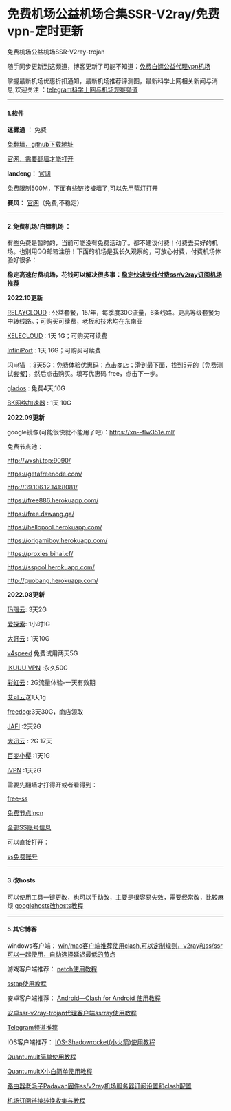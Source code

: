 # 免费机场公益机场合集SSR-V2ray/免费vpn-定时更新

免费机场公益机场SSR-V2ray-trojan

随手同步更新到这频道，博客更新了可能不知道：[免费白嫖公益代理vpn机场](https://t.me/yangmaoshare) 


掌握最新机场优惠折扣通知，最新机场推荐评测图，最新科学上网相关新闻与消息,欢迎关注 ：[telegram科学上网与机场观察频道](https://t.me/jichangtj)

----------------------------------------------

#### 1.软件

**迷雾通** ： 免费

[免翻墙，github下载地址](https://is.gd/getmwt)

[官网，需要翻墙才能打开](https://geph.io/zhs/) 


**landeng**：
[官网](https://github.com/getlantern/)

免费限制500M，下面有些链接被墙了,可以先用蓝灯打开

**赛风**： [官网](https://psiphon3.com/zh/index.html)（免费,不稳定）




----------------------------------------------


#### 2.免费机场/白嫖机场 ：

有些免费是暂时的，当前可能没有免费活动了。都不建议付费！付费去买好的机场。也别用QQ邮箱注册！下面的机场是我长久观察的，可放心付费，付费机场体验好很多：

**稳定高速付费机场，花钱可以解决很多事：<a href="https://github.com/hwanz/SS-SSR-V2ray/blob/master/README.md" target="_blank">稳定快速专线付费ssr/v2ray订阅机场推荐</a>**



**2022.10更新**


[RELAYCLOUD](https://relaycloud.pro/auth/register?code=YqVf) : 公益套餐，15/年，每季度30G流量，6条线路。更高等级套餐为中转线路。；可购买可续费，老板和技术均在东南亚

[KELECLOUD](https://panel.keleofficial.com/#/register?code=WrmwTUQR) : 1天 1G；可购买可续费

[InfiniPort](https://f0216420b.infinispeed-183a03b0.net/#/register?code=WMaOsAc6) : 1天 16G；可购买可续费


[闪电猫](https://speedcat-aff.com/auth/register?code=52q2) ：3天5G；免费体验优惠码：点击商店；滑到最下面，找到5元的【免费测试套餐】，然后点击购买。填写优惠码 free，点击下一步。

[glados](https://glados.networ) :  免费4天,10G


[BK网络加速器](https://bkwljsq.shop/#/register?code=Qfpzhh4L) : 1天 10G



**2022.09更新**

google镜像(可能很快就不能用了吧)：https://xn--flw351e.ml/


免费节点池：


http://wxshi.top:9090/

https://getafreenode.com/

http://39.106.12.141:8081/

https://free886.herokuapp.com/


https://free.dswang.ga/ 


https://hellopool.herokuapp.com/


https://origamiboy.herokuapp.com/


https://proxies.bihai.cf/ 


https://sspool.herokuapp.com/

http://guobang.herokuapp.com/ 





**2022.08更新**


[玛瑙云](https://manaocloud.xyz/): 3天2G

[爱探索](https://lovfree.com/): 1小时1G


[大哥云](https://www.dageyun.net/#/register?code=lEHKtVDi) : 1天10G

[v4speed](https://v4speed.com/#/register?code=ew6t6ilb) 免费试用两天5G


[IKUUU VPN](https://ikuuu.co/) :永久50G


[彩虹云](https://chy.fit/#/register?code=tOEHQarz) : 2G流量体验-一天有效期


[艾可云](https://www.v2aky.com/#/register?code=NfDNuHQK)送1天1g


[freedog](https://www.freedog.pw/auth/register?code=Y8h6):3天30G，商店领取


[JAFI](https://www.jafiyun.online/auth/register?code=993B) :2天2G


[大迅云](https://daxun.club/) : 2G 17天

[百变小樱](https://bbxy.cloud/) :1天1G

[IVPN](https://www.ivpnpro.org/) :1天2G



需要先翻墙才打得开或者看得到：

[free-ss](https://free-ss.site)

[免费节点lncn](https://lncn.org/)


[全部SS账号信息](http://ss.pythonic.life/full)



可以直接打开：

[ss免费账号](https://github.com/Alvin9999/new-pac/wiki/ss%E5%85%8D%E8%B4%B9%E8%B4%A6%E5%8F%B7)






----------------------------------------------



#### 3.改hosts
可以使用工具一键更改，也可以手动改，主要是很容易失效，需要经常改，比较麻烦
<a href="https://github.com/googlehosts/hosts">googlehosts改hosts教程</a>


----------------------------------------------



#### 5.其它博客

windows客户端：
[win/mac客户端推荐使用clash,可以定制规则，v2ray和ss/ssr可以一起使用，自动选择延迟最低的节点](https://honven.top/clash%E6%95%99%E7%A8%8B.html)

游戏客户端推荐：
[netch使用教程](https://honven.top/netch%E6%95%99%E7%A8%8B.html)

[sstap使用教程](https://honven.top/sstap%E4%BD%BF%E7%94%A8%E6%95%99%E7%A8%8B.html)



安卓客户端推荐：
[Android—Clash for Android 使用教程](https://honven.top/Android%E2%80%94Clash%20for%20Android%20%E4%BD%BF%E7%94%A8%E6%95%99%E7%A8%8B.html)

[安卓ssr-v2ray-trojan代理客户端ssrray使用教程](https://honven.top/%E5%AE%89%E5%8D%93ssr-v2ray-trojan%E4%BB%A3%E7%90%86%E5%AE%A2%E6%88%B7%E7%AB%AFssrray%E4%BD%BF%E7%94%A8%E6%95%99%E7%A8%8B.html)

[Telegram频道推荐](https://honven.top/telegram%E7%94%B5%E6%8A%A5%E9%A2%91%E9%81%93%E7%BE%A4%E7%BB%84%E6%8E%A8%E8%8D%90.html)


IOS客户端推荐：
<a href="https://honven.top/IOS-Shadowrocket(%E5%B0%8F%E7%81%AB%E7%AE%AD)%E4%BD%BF%E7%94%A8%E6%95%99%E7%A8%8B.html">IOS-Shadowrocket(小火箭)使用教程</a>

[Quantumult简单使用教程](https://honven.top/Quantumult%E7%AE%80%E5%8D%95%E4%BD%BF%E7%94%A8%E6%95%99%E7%A8%8B.html)

[QuantumultX小白简单使用教程](https://honven.top/QuantumultX%E5%B0%8F%E7%99%BD%E7%AE%80%E5%8D%95%E4%BD%BF%E7%94%A8%E6%95%99%E7%A8%8B.html)

[路由器老毛子Padavan固件ss/v2ray机场服务器订阅设置和clash配置](https://honven.top/%E8%80%81%E6%AF%9B%E5%AD%90Padavan%E5%9B%BA%E4%BB%B6ssv2ray%E6%9C%BA%E5%9C%BA%E6%9C%8D%E5%8A%A1%E5%99%A8%E8%AE%A2%E9%98%85%E4%B8%8Eclash%E9%85%8D%E7%BD%AE.html)

[机场订阅链接转换收集与教程](https://honven.top/%E6%9C%BA%E5%9C%BA%E8%AE%A2%E9%98%85%E9%93%BE%E6%8E%A5%E8%BD%AC%E6%8D%A2%E6%95%99%E7%A8%8B.html)
